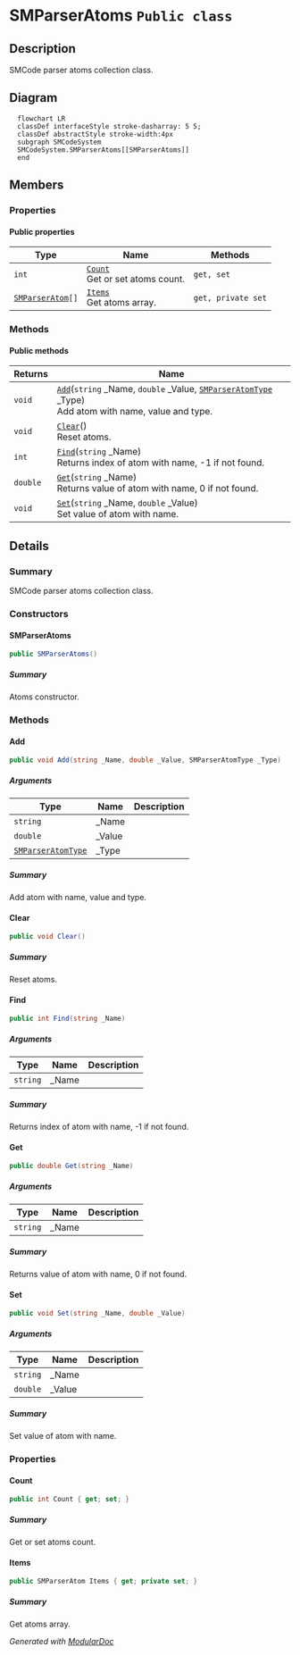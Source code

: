 # SMParserAtoms `Public class`

## Description
SMCode parser atoms collection class.

## Diagram
```mermaid
  flowchart LR
  classDef interfaceStyle stroke-dasharray: 5 5;
  classDef abstractStyle stroke-width:4px
  subgraph SMCodeSystem
  SMCodeSystem.SMParserAtoms[[SMParserAtoms]]
  end
```

## Members
### Properties
#### Public  properties
| Type | Name | Methods |
| --- | --- | --- |
| `int` | [`Count`](#count)<br>Get or set atoms count. | `get, set` |
| [`SMParserAtom`](./smcodesystem-SMParserAtom)`[]` | [`Items`](#items)<br>Get atoms array. | `get, private set` |

### Methods
#### Public  methods
| Returns | Name |
| --- | --- |
| `void` | [`Add`](#add)(`string` _Name, `double` _Value, [`SMParserAtomType`](./smcodesystem-SMParserAtomType) _Type)<br>Add atom with name, value and type. |
| `void` | [`Clear`](#clear)()<br>Reset atoms. |
| `int` | [`Find`](#find)(`string` _Name)<br>Returns index of atom with name, -1 if not found. |
| `double` | [`Get`](#get)(`string` _Name)<br>Returns value of atom with name, 0 if not found. |
| `void` | [`Set`](#set)(`string` _Name, `double` _Value)<br>Set value of atom with name. |

## Details
### Summary
SMCode parser atoms collection class.

### Constructors
#### SMParserAtoms
```csharp
public SMParserAtoms()
```
##### Summary
Atoms constructor.

### Methods
#### Add
```csharp
public void Add(string _Name, double _Value, SMParserAtomType _Type)
```
##### Arguments
| Type | Name | Description |
| --- | --- | --- |
| `string` | _Name |   |
| `double` | _Value |   |
| [`SMParserAtomType`](./smcodesystem-SMParserAtomType) | _Type |   |

##### Summary
Add atom with name, value and type.

#### Clear
```csharp
public void Clear()
```
##### Summary
Reset atoms.

#### Find
```csharp
public int Find(string _Name)
```
##### Arguments
| Type | Name | Description |
| --- | --- | --- |
| `string` | _Name |   |

##### Summary
Returns index of atom with name, -1 if not found.

#### Get
```csharp
public double Get(string _Name)
```
##### Arguments
| Type | Name | Description |
| --- | --- | --- |
| `string` | _Name |   |

##### Summary
Returns value of atom with name, 0 if not found.

#### Set
```csharp
public void Set(string _Name, double _Value)
```
##### Arguments
| Type | Name | Description |
| --- | --- | --- |
| `string` | _Name |   |
| `double` | _Value |   |

##### Summary
Set value of atom with name.

### Properties
#### Count
```csharp
public int Count { get; set; }
```
##### Summary
Get or set atoms count.

#### Items
```csharp
public SMParserAtom Items { get; private set; }
```
##### Summary
Get atoms array.

*Generated with* [*ModularDoc*](https://github.com/hailstorm75/ModularDoc)
